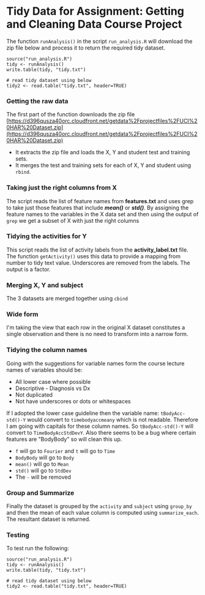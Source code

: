 
# Tidy Data for Assignment: Getting and Cleaning Data Course Project

The function `runAnalysis()` in the script `run_analysis.R` will download the zip file below and process it to return the required tidy dataset.

 
    source("run_analysis.R")
    tidy <- runAnalysis()
    write.table(tidy, "tidy.txt")
    
    # read tidy dataset using below
    tidy2 <- read.table("tidy.txt", header=TRUE)

### Getting the raw data

The first part of the function downloads the zip file [https://d396qusza40orc.cloudfront.net/getdata%2Fprojectfiles%2FUCI%20HAR%20Dataset.zip](https://d396qusza40orc.cloudfront.net/getdata%2Fprojectfiles%2FUCI%20HAR%20Dataset.zip) 

* It extracts the zip file and loads the X, Y and student test and training sets. 
* It merges the test and training sets for each of X, Y and student using `rbind`.

### Taking just the right columns from X

The script reads the list of feature names from **features.txt** and uses grep to take just those features that include **_mean()_** or **_std()_**. By assigning the feature names to the variables in the X data set and then using the output of `grep` we get a subset of X with just the right columns

### Tidying the activities for Y

This script reads the list of activity labels from the **activity_label.txt** file. The function `getActivity()` uses this data to provide a mapping from number to tidy text value. Underscores are removed from the labels. The output is a factor.

### Merging X, Y and subject

The 3 datasets are merged together using `cbind`

### Wide form

I'm taking the view that each row in the original X dataset constitutes a single observation and there is no need to transform into a narrow form.

### Tidying the column names

Going with the suggestions for variable names form the course lecture names of variables should be:

* All lower case where possible
* Descriptive - Diagnosis vs Dx
* Not duplicated
* Not have underscores or dots or whitespaces
    
If I adopted the lower case guideline then the variable name: `tBodyAcc-std()-Y` would convert to `timebodyaccmeany` which is not readable. Therefore I am going with capitals for these column names. So `tBodyAcc-std()-Y` will convert to `TimeBodyAccStdDevY`. Also there seems to be a bug where certain features are "BodyBody" so will clean this up.

* `f` will go to `Fourier` and `t` will go to `Time`
* `BodyBody` will go to `Body`
* `mean()` will go to `Mean`
* `std()` will go to `StdDev`
* The `-` will be removed

### Group and Summarize

Finally the dataset is grouped by the `activity` and `subject` using `group_by` and then the mean of each value column is computed using `summarize_each`. The resultant dataset is returned.

### Testing
To test run the following:

    source("run_analysis.R")
    tidy <- runAnalysis()
    write.table(tidy, "tidy.txt")
    
    # read tidy dataset using below
    tidy2 <- read.table("tidy.txt", header=TRUE)


